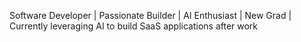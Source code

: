 Software Developer | Passionate Builder | AI Enthusiast | New Grad | Currently leveraging AI to build SaaS applications after work



<!---
gBlaku/gBlaku is a ✨ special ✨ repository because its `README.md` (this file) appears on your GitHub profile.
You can click the Preview link to take a look at your changes.s
--->
